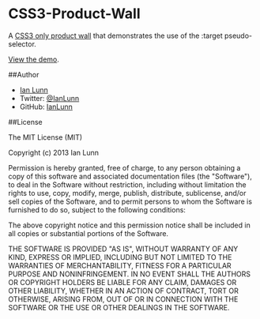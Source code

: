 CSS3-Product-Wall
=================

A [CSS3 only product wall](http://ianlunn.github.io/CSS3-Product-Wall/) that demonstrates the use of the :target pseudo-selector.

[View the demo](http://ianlunn.github.io/CSS3-Product-Wall/).

##Author

- [Ian Lunn](http://ianlunn.co.uk/)
- Twitter: [@IanLunn](http://twitter.com/IanLunn)
- GitHub: [IanLunn](http://github.com/IanLunn)

##License

The MIT License (MIT)

Copyright (c) 2013 Ian Lunn

Permission is hereby granted, free of charge, to any person obtaining a copy
of this software and associated documentation files (the "Software"), to deal
in the Software without restriction, including without limitation the rights
to use, copy, modify, merge, publish, distribute, sublicense, and/or sell
copies of the Software, and to permit persons to whom the Software is
furnished to do so, subject to the following conditions:

The above copyright notice and this permission notice shall be included in
all copies or substantial portions of the Software.

THE SOFTWARE IS PROVIDED "AS IS", WITHOUT WARRANTY OF ANY KIND, EXPRESS OR
IMPLIED, INCLUDING BUT NOT LIMITED TO THE WARRANTIES OF MERCHANTABILITY,
FITNESS FOR A PARTICULAR PURPOSE AND NONINFRINGEMENT. IN NO EVENT SHALL THE
AUTHORS OR COPYRIGHT HOLDERS BE LIABLE FOR ANY CLAIM, DAMAGES OR OTHER
LIABILITY, WHETHER IN AN ACTION OF CONTRACT, TORT OR OTHERWISE, ARISING FROM,
OUT OF OR IN CONNECTION WITH THE SOFTWARE OR THE USE OR OTHER DEALINGS IN
THE SOFTWARE.
